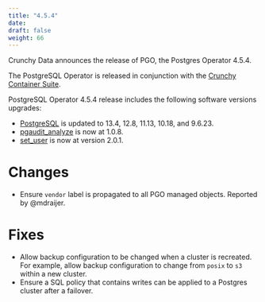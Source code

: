 ```yaml
---
title: "4.5.4"
date:
draft: false
weight: 66
---
```


Crunchy Data announces the release of PGO, the Postgres Operator 4.5.4.

The PostgreSQL Operator is released in conjunction with the [Crunchy Container Suite](https://github.com/CrunchyData/crunchy-containers/).

PostgreSQL Operator 4.5.4 release includes the following software versions upgrades:

- [PostgreSQL](https://www.postgresql.org) is updated to 13.4, 12.8, 11.13, 10.18, and 9.6.23.
- [pgaudit_analyze](https://github.com/pgaudit/pgaudit_analyze) is now at 1.0.8.
- [set_user](https://github.com/pgaudit/set_user) is now at version 2.0.1.

# Changes

- Ensure `vendor` label is propagated to all PGO managed objects. Reported by @mdraijer.

# Fixes

- Allow backup configuration to be changed when a cluster is recreated. For example, allow backup configuration to change from `posix` to `s3` within a new cluster.
- Ensure a SQL policy that contains writes can be applied to a Postgres cluster after a failover.